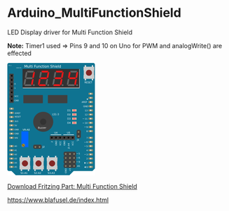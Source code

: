 # Arduino_MultiFunctionShield
LED Display driver for Multi Function Shield

**Note:** Timer1 used => Pins 9 and 10 on Uno for PWM and analogWrite() are effected

![multi_function_shield](multi_function_shield.png?raw=true)

[Download Fritzing Part: Multi Function Shield](https://www.heise.de/make/downloads/76/2/4/1/3/8/7/4/Multi_Function_Shield.fzpz)

https://www.blafusel.de/index.html

